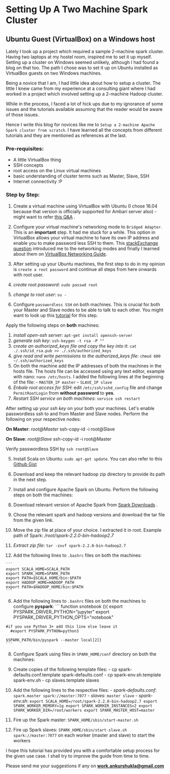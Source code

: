 # Setting Up A Two Machine Spark Cluster
## Ubuntu Guest (VirtualBox) on a Windows host

Lately I took up a project which required a sample 2-machine spark cluster. Having two laptops at my hostel room, inspired me to set it up myself.
Setting up a cluster on Windows seemed unlikely, although I had found a blog on that too. The path I chose was to set it up on Ubuntu installed as VirtualBox guests on two Windows machines.

Being a novice that I am, I had little idea about how to setup a cluster. The little I knew came from my experience at a consulting giant where I had worked in a project which involved setting up a 2-machine Hadoop cluster.

While in the process, I faced a lot of hick ups due to my ignorance of some issues and the tutorials available assuming that the reader would be aware of those issues.

Hence I write this blog for novices like me to `Setup a 2-machine Apache Spark cluster from scratch`. I have learned all the concepts from different tutorials and they are mentioned as references at the last.

### Pre-requisites:

* A little VirtualBox thing
* SSH concepts
* root access on the Linux virtual machines
* basic understanding of cluster terms such as Master, Slave, SSH
* Internet connectivity :P

### Step by Step:

1. Create a virtual machine using VirtualBox with Ubuntu (I chose 16.04 because that version is officially supported for Ambari server also) - might want to refer [this Q&A](https://askubuntu.com/questions/142549/how-to-install-ubuntu-on-virtualbox) .
2. Configure your virtual machine's networking mode to `Bridged Adapter`. This is an **important** step. It had me stuck for a while. This option in VirtualBox allows your virtual machine to have its own IP address and enable you to make password less SSH to them. This [stackExchange question](https://superuser.com/questions/119732/how-to-do-networking-between-virtual-machines-in-virtualbox) introduced me to the networking modes and finally I learned about them on [VirtualBox Networking Guide](http://www.virtualbox.org/manual/ch06.html#network_bridged).
3. After setting up your Ubuntu machines, the first step to do in my opinion is `create a root password` and continue all steps from here onwards with root user.
  1. *create root password*: `sudo passwd root`
  2. *change to root user*: `su -`

4. Configure `passwordless SSH` on both machines. This is crucial for both your Master and Slave nodes to be able to talk to each other. You might want to look up this [tutorial](https://www.google.com/url?hl=en-GB&q=https://medium.com/@luck/setup-passwordless-ssh-on-ubuntu-16-04-7ac81592fee6&source=gmail&ust=1510572674575000&usg=AFQjCNEU5Linm9tvZID-7wMjruzECz7YbQ) for this step.

  Apply the following steps on **both** machines:
  1. *install open-ssh server*: `apt-get install openssh-server`
  2. *generate ssh key*: `ssh-keygen -t rsa -P ""`
  3. *create an authorized_keys file and copy the key into it*: `cat ./.ssh/id_rsa.pub >> ./.ssh/authorized_keys`
  4. *give read and write permissions to the authorized_keys file*: `chmod 600 ~/.ssh/authorized_keys`
  5. On both the machine add the IP addresses of both the machines in the hosts file. The hosts file can be accessed using any text editor, example with nano: `nano /etc/hosts`. I added the following lines at the beginning of the file:
    - `MASTER_IP master`
    - `SLAVE_IP slave`
  5. *Enbale root access for SSH*: edit `/etc/ssh/sshd_config` file and change `PermitRootLogin` from **without password** to **yes**.
  6. *Restart SSH service on both machines*: `service ssh restart`

  After setting up your *ssh key* on your both your machines. Let's enable passwordless ssh to and from Master and Slave nodes. Perform the following on your respective nodes:

  **On Master**: *root@Master* ssh-copy-id -i root@Slave

  **On Slave**: *root@Slave* ssh-copy-id -i root@Master

  Verify passwordless SSH by `ssh root@Slave`

5. Install Scala on Ubuntu: `sudo apt-get update`. You can also refer to this [Github Gist](https://gist.github.com/mbonaci/eb0a1981628553bdb846)
6. Download and keep the relevant hadoop zip directory to provide its path in the next step.
7. Install and configure Apache Spark on Ubuntu. Perform the following steps on both the machines:

  1. Download relevant version of Apache Spark from [Spark Downloads](https://spark.apache.org/downloads.html) .
  2. Chose the relevant spark and hadoop versions and download the tar file from the given link.
  3. Move the zip file at place of your choice. I extracted it in root. Example path of Spark: */root/spark-2.2.0-bin-hadoop2.7*
  4. *Extract zip file*: `tar -zxvf spark-2.2.0-bin-hadoop2.7`
  5. Add the following lines to `.bashrc` files on both the machines:

    ```
    export SCALA_HOME=SCALA_PATH
    export SPARK_HOME=SPARK_PATH
    export PATH=$SCALA_HOME/bin:$PATH
    export HADOOP_HOME=HADOOP_PATH
    export PATH=$HADOOP_HOME/bin:$PATH
    ```
  6. Add the following lines to `.bashrc` files on both the machines to configure **pyspark**:
    ```
    function snotebook (){
      export PYSPARK_DRIVER_PYTHON="jupyter"
      export PYSPARK_DRIVER_PYTHON_OPTS="notebook"

    #if you use Python 3+ add this line else leave it
      #export PYSPARK_PYTHON=python3

    $SPARK_PATH/bin/pyspark --master local[2]}
    ```
8. Configure Spark using files in `SPARK_HOME/conf` directory on both the machines:

  1. Create copies of the following template files:
    - cp spark-defaults.conf.template spark-defaults.conf
    - cp spark-env.sh.template spark-env.sh
    - cp slaves.template slaves
  2. Add the following lines to the respective files:
    - *spark-defaults.conf*:
    ```
    spark.master spark://master:7077
    ```
    - *slaves*:
    ```
    master
    slave
    ```
    - *spark-env.sh*:
    ```
    export SCALA_HOME=/root/spark-2.2.0-bin-hadoop2.7
    export SPARK_WORKER_MEMORY=1g
    export SPARK_WORKER_INSTANCES=2
    export SPARK_WORKER_DIR=/root/workers
    export SPARK_MASTER_HOST=master
    ```
9. Fire up the Spark master: `SPARK_HOME/sbin/start-master.sh`

10. Fire up Spark slaves: `SPARK_HOME/sbin/start-slave.sh spark://master:7077` on each worker (master and slave) to start the workers

I hope this tutorial has provided you with a comfortable setup process for the given use case. I shall try to improve the guide from time to time.

Please send me your suggestions if any on **work.ankurshukla@gmail.com**
